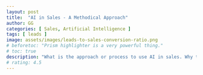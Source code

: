 ```yaml
---
layout: post
title:  "AI in Sales - A Methodical Approach"
author: GG
categories: [ Sales, Artificial Intelligence ]
tags: [ leads ]
image: assets/images/leads-to-sales-conversion-ratio.png
# beforetoc: "Prism highlighter is a very powerful thing."
# toc: true
description: "What is the approach or process to use AI in sales. Why that specific approach or process."
# rating: 4.5
---
```

<Summary Text>
